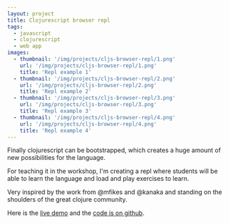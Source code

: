 ```yaml
---
layout: project
title: Clojurescript browser repl
tags:
  - javascript
  - clojurescript
  - web app
images:
  - thumbnail: '/img/projects/cljs-browser-repl/1.png'
    url: '/img/projects/cljs-browser-repl/1.png'
    title: 'Repl example 1'
  - thumbnail: '/img/projects/cljs-browser-repl/2.png'
    url: '/img/projects/cljs-browser-repl/2.png'
    title: 'Repl example 2'
  - thumbnail: '/img/projects/cljs-browser-repl/3.png'
    url: '/img/projects/cljs-browser-repl/3.png'
    title: 'Repl example 3'
  - thumbnail: '/img/projects/cljs-browser-repl/4.png'
    url: '/img/projects/cljs-browser-repl/4.png'
    title: 'Repl example 4'
---
```


Finally clojurescript can be bootstrapped, which creates a huge amount of new
possibilities for the language.

For teaching it in the workshop, I'm creating a repl where students will be
able to learn the language and load and play exercises to learn.

Very inspired by the work from @mfikes and @kanaka and standing on the
shoulders of the great clojure community.

Here is the [live demo][demo] and the [code is on github][code].

[demo]: https://chimeces.com/cljs-browser-repl/
[code]: https://github.com/joakin/cljs-browser-repl
